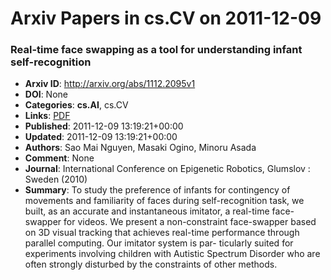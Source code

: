 # Arxiv Papers in cs.CV on 2011-12-09
### Real-time face swapping as a tool for understanding infant self-recognition
- **Arxiv ID**: http://arxiv.org/abs/1112.2095v1
- **DOI**: None
- **Categories**: **cs.AI**, cs.CV
- **Links**: [PDF](http://arxiv.org/pdf/1112.2095v1)
- **Published**: 2011-12-09 13:19:21+00:00
- **Updated**: 2011-12-09 13:19:21+00:00
- **Authors**: Sao Mai Nguyen, Masaki Ogino, Minoru Asada
- **Comment**: None
- **Journal**: International Conference on Epigenetic Robotics, Glumslov : Sweden
  (2010)
- **Summary**: To study the preference of infants for contingency of movements and familiarity of faces during self-recognition task, we built, as an accurate and instantaneous imitator, a real-time face- swapper for videos. We present a non-constraint face-swapper based on 3D visual tracking that achieves real-time performance through parallel computing. Our imitator system is par- ticularly suited for experiments involving children with Autistic Spectrum Disorder who are often strongly disturbed by the constraints of other methods.




